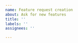 ```yaml
---
name: Feature request creation
about: Ask for new features
title: ''
labels: ''
assignees: ''

---
```

